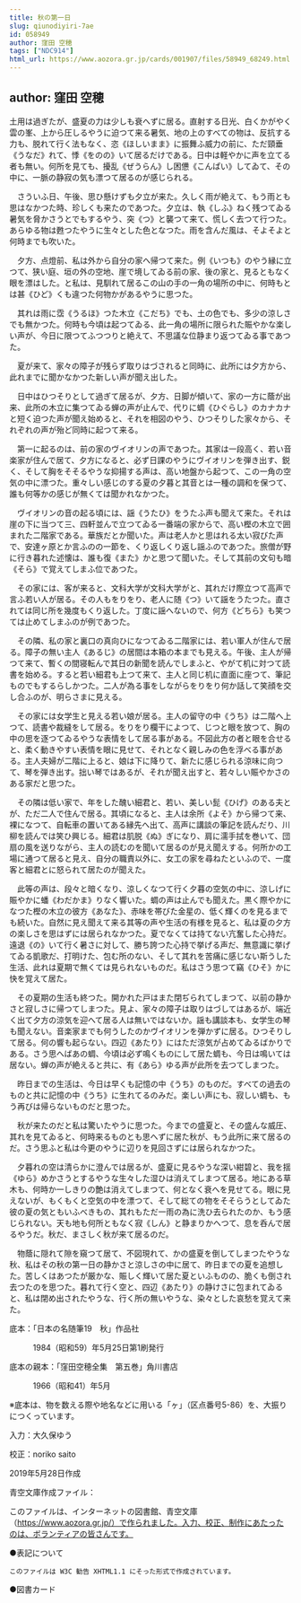 ```yaml
---
title: 秋の第一日
slug: qiunodiyiri-7ae
id: 058949
author: 窪田 空穂
tags: ["NDC914"]
html_url: https://www.aozora.gr.jp/cards/001907/files/58949_68249.html
---
```


## author: 窪田 空穂

土用は過ぎたが、盛夏の力は少しも衰へずに居る。直射する日光、白くかがやく雲の峯、上から圧しるやうに迫つて来る暑気、地の上のすべての物は、反抗する力も、脱れて行く法もなく、恣《ほしいまま》に振舞ふ威力の前に、ただ頸垂《うなだ》れて、悸《をのの》いて居るだけである。日中は軽やかに声を立てる者も無い。何所を見ても、擾乱《ぜうらん》し困憊《こんぱい》してゐて、その中に、一脈の静寂の気も漂つて居るのが感じられる。

　さういふ日、午後、思ひ懸けずも夕立が来た。久しく雨が絶えて、もう雨とも思はなかつた時、珍しくも来たのであつた。夕立は、執《しふ》ねく残つてゐる暑気を脅かさうとでもするやう、突《つ》と襲つて来て、慌しく去つて行つた。あらゆる物は甦つたやうに生々とした色となつた。雨を含んだ風は、そよそよと何時までも吹いた。

　夕方、点燈前、私は外から自分の家へ帰つて来た。例《いつも》のやう縁に立つて、狭い庭、垣の外の空地、崖で境してゐる前の家、後の家と、見るともなく眼を漂はした。と私は、見馴れて居るこの山の手の一角の場所の中に、何時もとは甚《ひど》くも違つた何物かがあるやうに思つた。

　其れは雨に霑《うるほ》つた木立《こだち》でも、土の色でも、多少の涼しさでも無かつた。何時も今頃は起つてゐる、此一角の場所に限られた賑やかな楽しい声が、今日に限つてふつつりと絶えて、不思議な位静まり返つてゐる事であつた。



　夏が来て、家々の障子が残らず取りはづされると同時に、此所には夕方から、此れまでに聞かなかつた新しい声が聞え出した。

　日中はひつそりとして過ぎて居るが、夕方、日脚が傾いて、家の一方に蔭が出来、此所の木立に集つてゐる蝉の声が止んで、代りに蜩《ひぐらし》のカナカナと短く迫つた声が聞え始めると、それを相図のやう、ひつそりした家々から、それぞれの声が殆ど同時に起つて来る。

　第一に起るのは、前の家のヴイオリンの声であつた。其家は一段高く、若い音楽家が住んで居て、夕方になると、必ず日課のやうにヴイオリンを弾き出す、鋭く、そして胸をそそるやうな抑揚する声は、高い地盤から起つて、この一角の空気の中に漂つた。重々しい感じのする夏の夕暮と其音とは一種の調和を保つて、誰も何等かの感じが無くては聞かれなかつた。

　ヴイオリンの音の起る頃には、謡《うたひ》をうたふ声も聞えて来た。それは崖の下に当つて三、四軒並んで立つてゐる一番端の家からで、高い樫の木立で囲まれた二階家である。華族だとか聞いた。声は老人かと思はれる太い寂びた声で、安達ヶ原とか言ふのの一節を、くり返しくり返し謡ふのであつた。旅僧が野に行き暮れた述懐は、誰も復《また》かと思つて聞いた。そして其前の文句も暗《そら》で覚えてしまふ位であつた。

　その家には、客が来ると、文科大学が文科大学がと、其れだけ際立つて高声で言ふ若い人が居る。その人もをりをり、老人に随《つ》いて謡をうたつた。直されては同じ所を幾度もくり返した。丁度に謡へないので、何方《どちら》も笑つては止めてしまふのが例であつた。

　その隣、私の家と裏口の真向ひになつてゐる二階家には、若い軍人が住んで居る。障子の無い主人《あるじ》の居間は本箱の本までも見える。午後、主人が帰つて来て、暫くの間寝転んで其日の新聞を読んでしまふと、やがて机に対つて読書を始める。すると若い細君も上つて来て、主人と同じ机に直面に座つて、筆記ものでもするらしかつた。二人が為る事をしながらをりをり何か話して笑顔を交し合ふのが、明らさまに見える。

　その家には女学生と見える若い娘が居る。主人の留守の中《うち》は二階へ上つて、読書や裁縫をして居る。をりをり欄干によつて、じつと眼を放つて、胸の中の思を逐つてゐるやうな表情をして居る事がある。不図此方の者と眼を合せると、柔く動きやすい表情を眼に見せて、それとなく親しみの色を浮べる事がある。主人夫婦が二階に上ると、娘は下に降りて、新たに感じられる涼味に向つて、琴を弾き出す。拙い琴ではあるが、それが聞え出すと、若々しい賑やかさのある家だと思つた。

　その隣は低い家で、年をした醜い細君と、若い、美しい髭《ひげ》のある夫とが、ただ二人で住んで居る。其頃になると、主人は余所《よそ》から帰つて来、裸になつて、自転車の置いてある縁先へ出て、高声に講談の筆記を読んだり、川柳を読んでは笑ひ興じる。細君は肌脱《ぬ》ぎになり、肩に濡手拭を巻いて、団扇の風を送りながら、主人の読むのを聞いて居るのが見え聞えする。何所かの工場に通つて居ると見え、自分の職責以外に、女工の家を尋ねたといふので、一度客と細君とに怒られて居たのが聞えた。

　此等の声は、段々と暗くなり、涼しくなつて行く夕暮の空気の中に、涼しげに賑やかに蟠《わだかま》りなく響いた。蜩の声は止んでも聞えた。黒く際やかになつた樫の木立の彼方《あなた》、赤味を帯びた金星の、低く輝くのを見るまでも続いた。自然に見え聞えて来る其等の声や生活の有様を見ると、私は夏の夕方の楽しさを思はずには居られなかつた。夏でなくては持てない亢奮した心持だ。遠退《の》いて行く暑さに対して、勝ち誇つた心持で挙げる声だ、無意識に挙げてゐる凱歌だ、打明けた、包む所のない、そして其れを苦痛に感じない斯うした生活、此れは夏期で無くては見られないものだ。私はさう思つて竊《ひそ》かに快を覚えて居た。



　その夏期の生活も終つた。開かれた戸はまた閉ぢられてしまつて、以前の静かさと寂しさに帰つてしまつた。見よ、家々の障子は取りはづしてはあるが、端近く出て夕方の涼気を迎へて居る人は無いではないか。謡も講談本も、女学生の琴も聞えない。音楽家までも何うしたのかヴイオリンを弾かずに居る。ひつそりして居る。何の響も起らない。四辺《あたり》にはただ涼気が占めてゐるばかりである。さう思へばあの蜩、今頃は必ず鳴くものにして居た蜩も、今日は鳴いては居ない。蝉の声が絶えると共に、有《あら》ゆる声が此所を去つてしまつた。

　昨日までの生活は、今日は早くも記憶の中《うち》のものだ。すべての過去のものと共に記憶の中《うち》に生れてるのみだ。楽しい声にも、寂しい蜩も、もう再びは帰らないものだと思つた。

　秋が来たのだと私は驚いたやうに思つた。今までの盛夏と、その盛んな威圧、其れを見てゐると、何時来るものとも思へずに居た秋が、もう此所に来て居るのだ。さう思ふと私は今更のやうに辺りを見回さずには居られなかつた。

　夕暮れの空は清らかに澄んでは居るが、盛夏に見るやうな深い紺碧と、我を揺《ゆら》めかさうとするやうな生々した湿ひは消えてしまつて居る。地にある草木も、何時か一しきりの艶は消えてしまつて、何となく衰へを見せてる。眼に見えないが、もくもくと空気の中を漂つて、そして総ての物をそそらうとしてゐた彼の夏の気ともいふべきもの、其れもただ一雨の為に洗ひ去られたのか、もう感じられない。天も地も何所ともなく寂《しん》と静まりかへつて、息を呑んで居るやうだ。秋だ、まさしく秋が来て居るのだ。

　物蔭に隠れて隙を窺つて居て、不図現れて、かの盛夏を倒してしまつたやうな秋、私はその秋の第一日の静かさと涼しさの中に居て、昨日までの夏を追想した。苦しくはあつたが厳かな、賑しく輝いて居た夏といふものの、脆くも倒され去つたのを思つた。暮れて行く空と、四辺《あたり》の静けさに包まれてゐると、私は閉め出されたやうな、行く所の無いやうな、染々とした哀愁を覚えて来た。













底本：「日本の名随筆19　秋」作品社

　　　1984（昭和59）年5月25日第1刷発行

底本の親本：「窪田空穂全集　第五巻」角川書店

　　　1966（昭和41）年5月

※底本は、物を数える際や地名などに用いる「ヶ」（区点番号5-86）を、大振りにつくっています。

入力：大久保ゆう

校正：noriko saito

2019年5月28日作成

青空文庫作成ファイル：

このファイルは、インターネットの図書館、青空文庫（https://www.aozora.gr.jp/）で作られました。入力、校正、制作にあたったのは、ボランティアの皆さんです。











●表記について


	このファイルは W3C 勧告 XHTML1.1 にそった形式で作成されています。







●図書カード